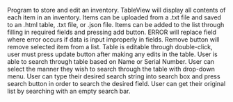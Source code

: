 Program to store and edit an inventory.
TableView will display all contents of each item in an inventory.
Items can be uploaded from a .txt file and saved to an .html table, .txt file, or .json file.
Items can be added to the list through filling in required fields and pressing add button.
ERROR will replace field where error occurs if data is input improperly in fields.
Remove button will remove selected item from a list.
Table is editable through double-click, user must press update button after making any edits in the table.
User is able to search through table based on Name or Serial Number.
User can select the manner they wish to search through the table with drop-down menu.
User can type their desired search string into search box and press search button in order to search the desired field.
User can get their original list by searching with an empty search bar. 
